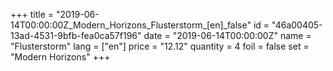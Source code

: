 +++
title = "2019-06-14T00:00:00Z_Modern_Horizons_Flusterstorm_[en]_false"
id = "46a00405-13ad-4531-9bfb-fea0ca57f196"
date = "2019-06-14T00:00:00Z"
name = "Flusterstorm"
lang = ["en"]
price = "12.12"
quantity = 4
foil = false
set = "Modern Horizons"
+++
